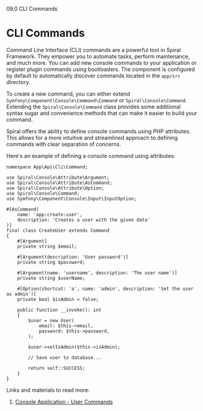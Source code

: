 09.0 CLI Commands

# CLI Commands

Command Line Interface (CLI) commands are a powerful tool in Spiral Framework. They empower you to automate tasks, perform maintenance, and much more. You can add new console commands to your application or register plugin commands using bootloaders. The component is configured by default to automatically discover commands located in the `app/src` directory.

To create a new command, you can either extend `Symfony\Component\Console\Command\Command` or `Spiral\Console\Command`. Extending the `Spiral\Console\Command` class provides some additional syntax sugar and convenience methods that can make it easier to build your command.

Spiral offers the ability to define console commands using PHP attributes. This allows for a more intuitive and streamlined approach to defining commands with clear separation of concerns.

Here's an example of defining a console command using attributes:

```
namespace App\Api\Cli\Command;

use Spiral\Console\Attribute\Argument;
use Spiral\Console\Attribute\AsCommand;
use Spiral\Console\Attribute\Option;
use Spiral\Console\Command;
use Symfony\Component\Console\Input\InputOption;

#[AsCommand(
    name: 'app:create:user', 
    description: 'Creates a user with the given data'
)]
final class CreateUser extends Command
{
    #[Argument]
    private string $email;

    #[Argument(description: 'User password')]
    private string $password;

    #[Argument(name: 'username', description: 'The user name')]
    private string $userName;

    #[Option(shortcut: 'a', name: 'admin', description: 'Set the user as admin')]
    private bool $isAdmin = false;

    public function __invoke(): int
    {
        $user = new User(
            email: $this->email,
            password: $this->password,
        );
        
        $user->setIsAdmin($this->isAdmin);
        
        // Save user to database...

        return self::SUCCESS;
    }
}
``` 

Links and materials to read more:
1. [Console Application - User Commands](https://spiral.dev/docs/console-commands/current)